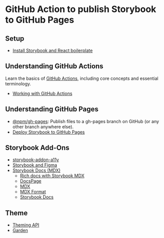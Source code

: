 # GitHub Action to publish Storybook to GitHub Pages

## Setup
* [Install Storybook and React boilerplate](https://storybook.js.org/docs/react/get-started/install)

## Understanding GitHub Actions
Learn the basics of [GitHub Actions](https://docs.github.com/en/actions/learn-github-actions/understanding-github-actions?learn=getting_started&learnProduct=actions), including core concepts and essential terminology.
* [Working with GitHub Actions](https://jeffrafter.com/working-with-github-actions)

## Understanding GitHub Pages
* [@npm/gh-pages](https://www.npmjs.com/package/gh-pages): Publish files to a gh-pages branch on GitHub (or any other branch anywhere else).
* [Deploy Storybook to GitHub Pages](https://dev.to/kouts/deploy-storybook-to-github-pages-3bij)

## Storybook Add-Ons
* [storybook-addon-a11y](https://storybook.js.org/addons/@storybook/addon-a11y)
* [Storybook and Figma](https://help.figma.com/hc/en-us/articles/360045003494-Storybook-and-Figma)
* [Storybook Docs (MDX)](https://github.com/storybookjs/storybook/tree/next/addons/docs)
  * [Rich docs with Storybook MDX](https://storybook.js.org/blog/rich-docs-with-storybook-mdx)
  * [DocsPage](https://storybook.js.org/docs/react/writing-docs/docs-page)
  * [MDX](https://storybook.js.org/docs/react/writing-docs/mdx)
  * [MDX Format](https://storybook.js.org/docs/react/api/mdx)
  * [Storybook Docs](https://github.com/storybookjs/storybook/tree/next/addons/docs)

## Theme
* [Theming API](https://storybook.js.org/docs/react/configure/theming)
* [Garden](https://garden.zendesk.com)